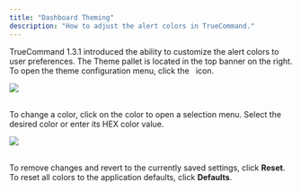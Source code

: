 ```yaml
---
title: "Dashboard Theming"
description: "How to adjust the alert colors in TrueCommand."
---
```


TrueCommand 1.3.1 introduced the ability to customize the alert colors to user preferences. The Theme pallet is located in the top banner on the right. To open the theme configuration menu, click the <i class="fas fa-palette" aria-hidden="true" title="Theme"></i>&nbsp; icon.

<img src="/images/TC-1.3.1-theme-1.PNG">
<br><br>

To change a color, click on the color to open a selection menu. Select the desired color or enter its HEX color value.

<img src="/images/TC-1.3.1-theme-2.PNG">
<br><br>

To remove changes and revert to the currently saved settings, click **Reset**. To reset all colors to the application defaults, click **Defaults**.
